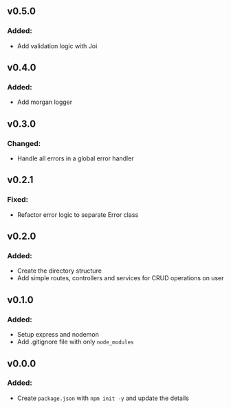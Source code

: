 ## v0.5.0

### Added:
- Add validation logic with Joi

## v0.4.0

### Added:
- Add morgan logger

## v0.3.0

### Changed:
- Handle all errors in a global error handler

## v0.2.1

### Fixed:
- Refactor error logic to separate Error class

## v0.2.0

### Added:
- Create the directory structure
- Add simple routes, controllers and services for CRUD operations on user

## v0.1.0

### Added:
- Setup express and nodemon
- Add .gitignore file with only `node_modules`

## v0.0.0

### Added:
- Create `package.json` with `npm init -y` and update the details
